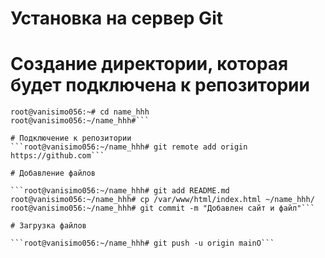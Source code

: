 # Установка на сервер Git 

# Создание директории, которая будет подключена к репозитории
```root@vanisimo056:~# mkdir name_hhh
root@vanisimo056:~# cd name_hhh
root@vanisimo056:~/name_hhh#```

# Подключение к репозитории
```root@vanisimo056:~/name_hhh# git remote add origin https://github.com```

# Добавление файлов

```root@vanisimo056:~/name_hhh# git add README.md
root@vanisimo056:~/name_hhh# cp /var/www/html/index.html ~/name_hhh/
root@vanisimo056:~/name_hhh# git commit -m "Добавлен сайт и файл"```

# Загрузка файлов

```root@vanisimo056:~/name_hhh# git push -u origin mainO```


